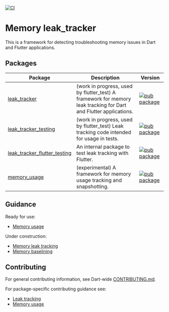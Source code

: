 
[![CI](https://github.com/dart-lang/leak_tracker/actions/workflows/ci.yaml/badge.svg)](https://github.com/dart-lang/leak_tracker/actions/workflows/ci.yaml)

# Memory leak_tracker

This is a framework for detecting troubleshooting memory issues in Dart and Flutter applications.

## Packages

| Package | Description | Version |
| --- | --- | --- |
| [leak_tracker](pkgs/leak_tracker/) | (work in progress, used by flutter_test) A framework for memory leak tracking for Dart and Flutter applications. | [![pub package](https://img.shields.io/pub/v/leak_tracker.svg)](https://pub.dev/packages/leak_tracker) |
| [leak_tracker_testing](pkgs/leak_tracker_testing/) | (work in progress, used by flutter_test) Leak tracking code intended for usage in tests. | [![pub package](https://img.shields.io/pub/v/leak_tracker_testing.svg)](https://pub.dev/packages/leak_tracker_testing) |
| [leak_tracker_flutter_testing](pkgs/leak_tracker_flutter_testing/) | An internal package to test leak tracking with Flutter. | [![pub package](https://img.shields.io/pub/v/leak_tracker_flutter_testing.svg)](https://pub.dev/packages/leak_tracker_flutter_testing) |
| [memory_usage](pkgs/memory_usage/) | (experimental) A framework for memory usage tracking and snapshotting. | [![pub package](https://img.shields.io/pub/v/memory_usage.svg)](https://pub.dev/packages/memory_usage) |

## Guidance

Ready for use:

- [Memory usage](doc/USAGE.md)

Under construction:

- [Memory leak tracking](doc/leak_tracking/OVERVIEW.md)
- [Memory baselining](doc/BASELINE.md)

## Contributing

For general contributing information, see Dart-wide [CONTRIBUTING.md](https://github.com/dart-lang/.github/blob/main/CONTRIBUTING.md).

For package-specific contributing guidance see:

* [Leak tracking](doc/leak_tracking/CONTRIBUTING.md)
* [Memory usage](doc/USAGE.md#contributing)
